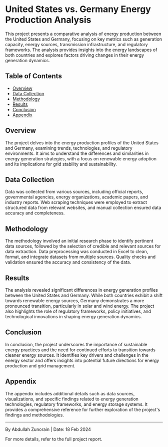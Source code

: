 
# United States vs. Germany Energy Production Analysis

This project presents a comparative analysis of energy production between the United States and Germany, focusing on key metrics such as generation capacity, energy sources, transmission infrastructure, and regulatory frameworks. The analysis provides insights into the energy landscapes of both countries and explores factors driving changes in their energy generation dynamics.

## Table of Contents

- [Overview](#overview)
- [Data Collection](#data-collection)
- [Methodology](#methodology)
- [Results](#results)
- [Conclusion](#conclusion)
- [Appendix](#appendix)

## Overview

The project delves into the energy production profiles of the United States and Germany, examining trends, technologies, and regulatory environments. It aims to understand the differences and similarities in energy generation strategies, with a focus on renewable energy adoption and its implications for grid stability and sustainability.

## Data Collection

Data was collected from various sources, including official reports, governmental agencies, energy organizations, academic papers, and industry reports. Web scraping techniques were employed to extract structured data from relevant websites, and manual collection ensured data accuracy and completeness.

## Methodology

The methodology involved an initial research phase to identify pertinent data sources, followed by the selection of credible and relevant sources for data extraction. Data preprocessing was conducted in Excel to clean, format, and integrate datasets from multiple sources. Quality checks and validation ensured the accuracy and consistency of the data.

## Results

The analysis revealed significant differences in energy generation profiles between the United States and Germany. While both countries exhibit a shift towards renewable energy sources, Germany demonstrates a more pronounced transition, particularly in solar and wind energy. The project also highlights the role of regulatory frameworks, policy initiatives, and technological innovations in shaping energy generation dynamics.

## Conclusion

In conclusion, the project underscores the importance of sustainable energy practices and the need for continued efforts to transition towards cleaner energy sources. It identifies key drivers and challenges in the energy sector and offers insights into potential future directions for energy production and grid management.

## Appendix

The appendix includes additional details such as data sources, visualizations, and specific findings related to energy generation technologies, regulatory frameworks, and energy storage systems. It provides a comprehensive reference for further exploration of the project's findings and methodologies.

---

By Abdullah Zunorain | Date: 18 Feb 2024

For more details, refer to the full project report.

